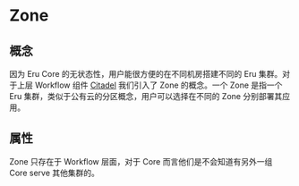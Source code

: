 # Zone

## 概念

因为 Eru Core 的无状态性，用户能很方便的在不同机房搭建不同的 Eru 集群。对于上层 Workflow 组件 [Citadel](https://github.com/projecteru2/citadel) 我们引入了 Zone 的概念。一个 Zone 是指一个 Eru 集群，类似于公有云的分区概念，用户可以选择在不同的 Zone 分别部署其应用。

## 属性

Zone 只存在于 Workflow 层面，对于 Core 而言他们是不会知道有另外一组 Core serve 其他集群的。

